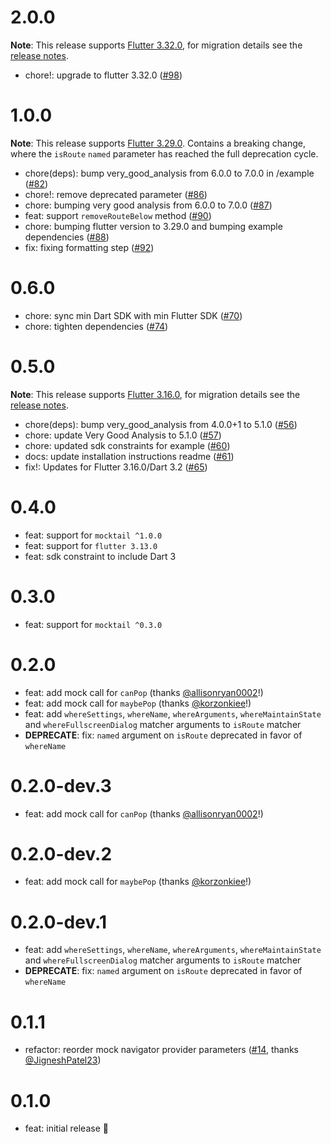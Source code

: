 # 2.0.0

**Note**: This release supports [Flutter 3.32.0](https://docs.flutter.dev/release/release-notes/release-notes-3.32.0), for migration details see the [release notes](https://github.com/VeryGoodOpenSource/mockingjay/releases/tag/v2.0.0).

- chore!: upgrade to flutter 3.32.0 ([#98](https://github.com/VeryGoodOpenSource/mockingjay/pull/98))

# 1.0.0

**Note**: This release supports [Flutter 3.29.0](https://docs.flutter.dev/release/release-notes/release-notes-3.29.0). Contains a breaking change, where the `isRoute` `named` parameter has reached the full deprecation cycle.

- chore(deps): bump very_good_analysis from 6.0.0 to 7.0.0 in /example ([#82](https://github.com/VeryGoodOpenSource/mockingjay/pull/82))
- chore!: remove deprecated parameter ([#86](https://github.com/VeryGoodOpenSource/mockingjay/pull/86))
- chore: bumping very good analysis from 6.0.0 to 7.0.0 ([#87](https://github.com/VeryGoodOpenSource/mockingjay/pull/87))
- feat: support `removeRouteBelow` method ([#90](https://github.com/VeryGoodOpenSource/mockingjay/pull/90))
- chore: bumping flutter version to 3.29.0 and bumping example dependencies ([#88](https://github.com/VeryGoodOpenSource/mockingjay/pull/88))
- fix: fixing formatting step ([#92](https://github.com/VeryGoodOpenSource/mockingjay/pull/92))

# 0.6.0

- chore: sync min Dart SDK with min Flutter SDK ([#70](https://github.com/VeryGoodOpenSource/mockingjay/pull/70))
- chore: tighten dependencies ([#74](https://github.com/VeryGoodOpenSource/mockingjay/pull/74))

# 0.5.0

**Note**: This release supports [Flutter 3.16.0](https://docs.flutter.dev/release/release-notes/release-notes-3.16.0), for migration details see the [release notes](https://github.com/VeryGoodOpenSource/mockingjay/releases/tag/v0.5.0).

- chore(deps): bump very_good_analysis from 4.0.0+1 to 5.1.0 ([#56](https://github.com/VeryGoodOpenSource/mockingjay/pull/56))
- chore: update Very Good Analysis to 5.1.0 ([#57](https://github.com/VeryGoodOpenSource/mockingjay/pull/57))
- chore: updated sdk constraints for example ([#60](https://github.com/VeryGoodOpenSource/mockingjay/pull/60))
- docs: update installation instructions readme ([#61](https://github.com/VeryGoodOpenSource/mockingjay/pull/61))
- fix!: Updates for Flutter 3.16.0/Dart 3.2 ([#65](https://github.com/VeryGoodOpenSource/mockingjay/pull/65))

# 0.4.0

- feat: support for `mocktail ^1.0.0`
- feat: support for `flutter 3.13.0`
- feat: sdk constraint to include Dart 3

# 0.3.0

- feat: support for `mocktail ^0.3.0`

# 0.2.0

- feat: add mock call for `canPop` (thanks [@allisonryan0002](https://github.com/allisonryan0002)!)
- feat: add mock call for `maybePop` (thanks [@korzonkiee](https://github.com/korzonkiee)!)
- feat: add `whereSettings`, `whereName`, `whereArguments`, `whereMaintainState` and `whereFullscreenDialog` matcher arguments to `isRoute` matcher
- **DEPRECATE**: fix: `named` argument on `isRoute` deprecated in favor of `whereName`

# 0.2.0-dev.3

- feat: add mock call for `canPop` (thanks [@allisonryan0002](https://github.com/allisonryan0002)!)

# 0.2.0-dev.2

- feat: add mock call for `maybePop` (thanks [@korzonkiee](https://github.com/korzonkiee)!)

# 0.2.0-dev.1

- feat: add `whereSettings`, `whereName`, `whereArguments`, `whereMaintainState` and `whereFullscreenDialog` matcher arguments to `isRoute` matcher
- **DEPRECATE**: fix: `named` argument on `isRoute` deprecated in favor of `whereName`

# 0.1.1

- refactor: reorder mock navigator provider parameters ([#14](https://github.com/VeryGoodOpenSource/mockingjay/pull/14), thanks [@JigneshPatel23](https://github.com/JigneshPatel23))

# 0.1.0

- feat: initial release 🎉
